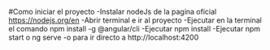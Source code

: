 #Como iniciar el proyecto
-Instalar nodeJs de la pagina oficial https://nodejs.org/en
-Abrir terminal e ir al proyecto
-Ejecutar en la terminal el comando npm install -g @angular/cli
-Ejecutar npm install
-Ejecutar npm start o ng serve -o para ir directo a http://localhost:4200